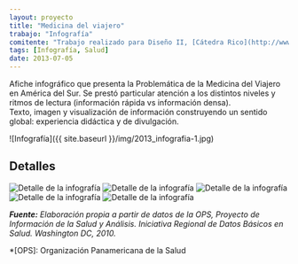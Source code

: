 ```yaml
---
layout: proyecto
title: "Medicina del viajero"
trabajo: "Infografía"
comitente: "Trabajo realizado para Diseño II, [Cátedra Rico](http://www.catedrarico.com.ar), FADU--UBA."
tags: [Infografía, Salud]
date: 2013-07-05
---
```


Afiche infográfico que presenta la Problemática de la Medicina del Viajero en América del Sur. Se prestó particular atención a los distintos niveles y ritmos de lectura (información rápida vs información densa).  
Texto, imagen y visualización de información construyendo un sentido global: experiencia didáctica y de divulgación.

![Infografía]({{ site.baseurl }}/img/2013_infografia-1.jpg)

## Detalles
<div class="fotorama">
    <img src="{{ site.baseurl }}/img/2013_infografia-2.jpg" alt="Detalle de la infografía" />
    <img src="{{ site.baseurl }}/img/2013_infografia-3.jpg" alt="Detalle de la infografía" />
    <img src="{{ site.baseurl }}/img/2013_infografia-4.jpg" alt="Detalle de la infografía" />
    <img src="{{ site.baseurl }}/img/2013_infografia-5.jpg" alt="Detalle de la infografía" />
    <img src="{{ site.baseurl }}/img/2013_infografia-6.jpg" alt="Detalle de la infografía" />
</div>

***Fuente:** Elaboración propia a partir de datos de la OPS, Proyecto de Información de la Salud y Análisis. Iniciativa Regional de Datos Básicos en Salud. Washington DC, 2010.*

*[OPS]: Organización Panamericana de la Salud
